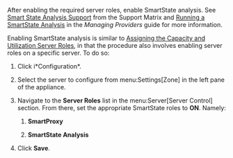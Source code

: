 After enabling the required server roles, enable SmartState analysis.
See [Smart State Analysis
Support](https://access.redhat.com/documentation/en-us/red_hat_cloudforms/4.7/html-single/support_matrix/#smart_state_analysis_support)
from the Support Matrix and [Running a SmartState
Analysis](https://access.redhat.com/documentation/en-us/red_hat_cloudforms/4.7/html-single/managing_providers/#running-a-smartstate-analysis)
in the *Managing Providers* guide for more information.

Enabling SmartState analysis is similar to [Assigning the Capacity and Utilization Server Roles](../deployment_planning_guide/index#assigning-the-capacity-and-utilization-server-roles), in that the procedure also involves enabling server roles on a specific server.
To do so:

1.  Click i\*Configuration\*.

2.  Select the server to configure from menu:Settings\[Zone\] in the
    left pane of the appliance.

3.  Navigate to the **Server Roles** list in the menu:Server\[Server
    Control\] section. From there, set the appropriate SmartState roles
    to **ON**. Namely:

    1.  **SmartProxy**

    2.  **SmartState Analysis**

4.  Click **Save**.
